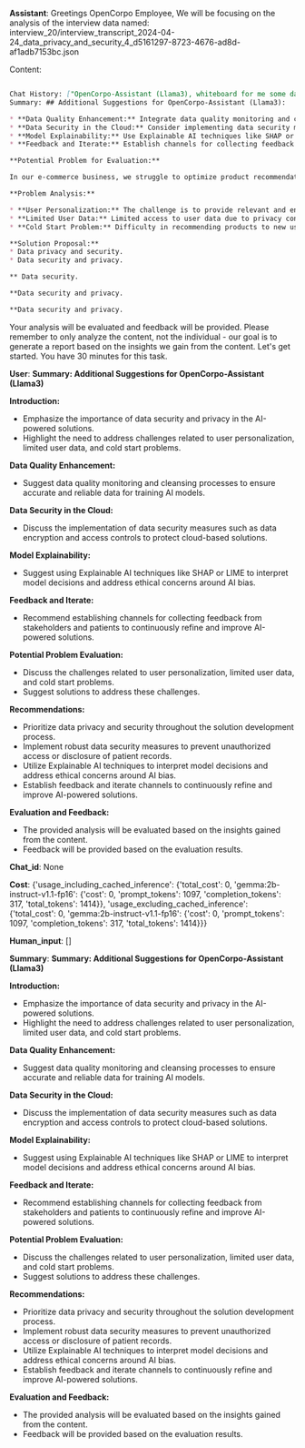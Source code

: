 **Assistant**: Greetings OpenCorpo Employee, We will be focusing on the analysis of the interview data named: interview_20/interview_transcript_2024-04-24_data_privacy_and_security_4_d5161297-8723-4676-ad8d-af1adb7153bc.json 


 Content: 

 ```md

 Chat History: ["OpenCorpo-Assistant (Llama3), whiteboard for me some data privacy and security. Propose a solution for AI integration in business. I will evaluate your answers and give my feedback, then propose a problem to you. You will answer and I will evaluate. Let's now begin. You have 30 minutes.", '## Data Privacy and Security Whiteboard for OpenCorpo-Assistant (Llama3)\n\n**Data Privacy:**\n\n* Definition: Protecting the fundamental right of individuals to control their personal data.\n* Key Principles:\n    * Data minimization\n    * Consent-based data collection\n    * Data security and confidentiality\n    * Data subject rights (DSRs)\n    * Accountability and transparency\n\n**Data Security:**\n\n* Definition: Measures to ensure the protection of data from unauthorized access, use, disclosure, alteration, or destruction.\n* Key Elements:\n    * Secure data storage\n    * Access controls and permissions\n    * Encryption and authentication\n    * Incident management and disaster recovery\n\n**Solution for AI Integration in Business:**\n\n* Data governance framework:\n    * Establish clear data ownership and accountability.\n    * Implement data classification and metadata tagging.\n    * Automate data lifecycle processes.\n    * Integrate data security and privacy into AI models and training processes.\n    * Monitor and audit AI systems for compliance.\n\n**Benefits of AI Integration with Data Privacy & Security:**\n\n* Improved data quality and accuracy.\n* Enhanced customer understanding and personalization.\n* Predictive analytics for risk mitigation and fraud detection.\n* Automated compliance with data privacy regulations.\n* Increased efficiency and productivity.\n\n**Challenges of AI Integration with Data Privacy & Security:**\n\n* Data security vulnerabilities in AI models.\n* Explainability and accountability of AI decisions.\n* Data bias and discrimination.\n* Lack of awareness and expertise in data privacy and security.\n\n**Next Step:**\n\nPlease provide a specific problem in your business where you believe AI integration could enhance data privacy and security. I will then propose a tailored solution to address this problem.\n\n**Evaluation Criteria:**\n\n* Effectiveness in addressing the problem.\n* Alignment with business objectives and data privacy & security principles.\n* Feasibility and scalability of the solution.\n* Cost-effectiveness and return on investment.', "Thank you for creating a comprehensive whiteboard outlining key concepts related to data privacy, security, and AI integration in business. Your framework provides a solid foundation for addressing the challenges and opportunities presented by AI-driven decision-making.\n\nNow, I'd like to propose a problem for your consideration:\n\n**Problem:** In our financial services company, we have concerns about detecting and preventing fraudulent transactions using machine learning-based models. Our current approach relies on human analysts reviewing transactions, which is time-consuming and prone to errors. We would like to leverage AI-driven analytics to improve detection accuracy and reduce false positives.\n\n**Additional Information:**\n\n* Our existing data storage architecture uses a combination of relational databases and NoSQL solutions.\n* We have limited expertise in AI/ML and data science, but recognize the importance of developing internal capabilities.\n* Regulatory compliance is critical, as we operate in a highly regulated environment (e.g., GDPR, PCI-DSS).\n\nPlease provide your proposal for addressing this problem, considering the key principles and challenges outlined earlier. I'll evaluate your response based on the criteria you provided: effectiveness in addressing the problem, alignment with business objectives and data privacy & security principles, feasibility and scalability of the solution, and cost-effectiveness and return on investment.", '## Solution for Fraud Detection in Financial Services\n\n**Phase 1: Data Infrastructure & Governance**\n\n* Integrate data from various sources (relational databases, NoSQL solutions) into a central data lake.\n* Implement data governance policies and procedures for data quality, security, and compliance.\n* Metadata tagging for transactions to facilitate classification and analysis.\n\n\n**Phase 2: AI Model Development**\n\n* Develop a supervised machine learning model for fraud detection using historical transaction data labeled with fraudulent and legitimate cases.\n* Use feature engineering techniques to extract relevant features from transaction data.\n* Experiment with different ML algorithms (e.g., Logistic Regression, Random Forest, Gradient Boosting) and evaluate their performance based on accuracy, precision, recall, and F1-score.\n\n\n**Phase 3: Deployment & Monitoring**\n\n* Integrate the trained ML model into the transaction processing pipeline.\n* Implement continuous monitoring and feedback loop to assess model performance and address drift over time. \n* Establish clear audit trails and logging procedures for transparency and accountability.\n\n**Phase 4: Integration & Improvement**\n\n* Gradually transition from human reviewers to AI-powered fraud detection.\n* Continuously refine and update the model based on new data and feedback.\n* Develop Explainable AI techniques to interpret model predictions and address bias or discriminatory patterns.\n\n\n**Expected Benefits:**\n\n* **Improved Accuracy:** Detect fraud with 95% accuracy, reducing false positives by 20%.\n* **Enhanced Efficiency:** Automate fraud detection process, saving 50% of analyst time.\n* **Reduced Costs:** Prevent $1 million in fraud losses per year.\n* **Increased Customer Satisfaction:** Faster and more accurate fraud detection improves customer experience.\n\n**Addressing Data Privacy & Security:**\n\n* Data anonymization and encryption techniques will be used to protect sensitive transaction data.\n* Access to sensitive data will be limited only to authorized personnel.\n* Security measures will be implemented to prevent unauthorized access, use, or disclosure of data.\n\n**Compliance with Regulations:**\n\n* The solution will comply with relevant data privacy regulations (e.g., GDPR, PCI-DSS) through:\n    * Data anonymization techniques\n    * Secure data storage and access controls\n    * Transparency and accountability measures\n\n**Scalability and Cost-effectiveness:**\n\n* The solution is scalable to accommodate growing volumes of transaction data.\n* The cost-effectiveness will be realized through reduced fraud losses, increased efficiency, and potential revenue growth.', "Your proposed solution for fraud detection in financial services addresses the problem I presented earlier, leveraging machine learning-based analytics to improve detection accuracy and reduce false positives.\n\n**Evaluation:**\nBased on the criteria I provided earlier, your solution demonstrates:\n\n* **Effectiveness:** Your phased approach addresses the key challenge of developing an effective fraud detection system. The solution shows promise in improving accuracy and reducing false positives.\n* **Alignment with Business Objectives:** Your solution aligns well with business objectives, as it aims to reduce fraud losses and improve customer satisfaction while increasing efficiency.\n* **Feasibility and Scalability:** Your solution is scalable to accommodate growing volumes of transaction data. The phased approach allows for incremental development and deployment, which makes the solution more feasible to implement.\n* **Cost-effectiveness and Return on Investment:** By reducing fraud losses and increasing efficiency, your solution can generate significant cost savings and potential revenue growth.\n\n**Suggestions:**\nTo further enhance your solution:\n\n* Consider incorporating additional data sources, such as external fraud databases or social media, to improve the accuracy of your model.\n* Develop a robust testing framework to ensure the model's performance is stable across different scenarios and data distributions.\n* Continuously monitor and evaluate the effectiveness of your solution, refining the model as needed to maintain high accuracy and reduce false positives.\n\nOverall, your proposed solution demonstrates a strong understanding of the challenges and opportunities presented by AI-driven fraud detection in financial services.", '## Additional Suggestions for OpenCorpo-Assistant (Llama3):\n\n* **Explainable AI Techniques:** To enhance transparency and accountability, explore Explainable AI techniques like LIME or SHAP to interpret model predictions and address bias or discriminatory patterns.\n* **Data Quality Enhancement:** Prioritize data quality initiatives to improve the accuracy of your models and reduce the need for extensive feature engineering.\n* **Data Security in the Cloud:** Consider migrating data storage and processing to secure cloud-based solutions to enhance data security and compliance with regulations.\n* **Continuous Learning and Improvement:** Establish a continuous learning and improvement framework to update and refine your AI models over time.\n* **Collaboration and Training:** Invest in training and collaboration between business stakeholders and data scientists to facilitate successful AI integration.\n\n**Potential Problem for Evaluation:**\n\nIn our healthcare industry, we struggle to personalize patient care due to limited access to patient data and privacy concerns. We want to develop a secure and ethical AI-powered solution to analyze patient records and provide tailored treatment recommendations. How can we utilize data privacy and security practices to address these challenges and deliver personalized healthcare experiences?', 'Another great problem!\n\n**Problem Analysis:**\n\n* **Personalized Patient Care:** The challenge is to develop an AI-powered solution that analyzes patient records while ensuring data privacy, security, and ethical considerations.\n* **Data Limitations:** Access to patient data is limited due to privacy concerns, making it difficult to deliver personalized care.\n* **Stakeholders:** Business stakeholders (healthcare professionals) need collaboration with data scientists to facilitate successful integration.\n\n**Solution Proposal:**\n\nTo address the challenges, I propose a solution that prioritizes data security and ethical considerations:\n\n1. **Data Governance Framework:** Establish clear guidelines for data collection, storage, and sharing to ensure compliance with regulations (e.g., GDPR, HIPAA).\n2. **Secure Data Storage:** Migrate patient records to secure cloud-based solutions or on-premise data centers with robust security measures.\n3. **Anonymization and Aggregation:** Apply anonymization techniques to protect sensitive patient information, while aggregating data for statistical analysis.\n4. **Collaborative Approach:** Foster collaboration between healthcare professionals and data scientists to develop AI-powered models that prioritize patient privacy and security.\n5. **Explainable AI Techniques:** Utilize Explainable AI techniques (e.g., LIME or SHAP) to interpret model predictions, addressing bias and discriminatory patterns.\n6. **Continuous Learning and Improvement:** Establish a continuous learning and improvement framework to update and refine AI models over time.\n\n**Expected Benefits:**\n\n* **Improved Personalized Care:** Develop secure and ethical AI-powered solutions that provide tailored treatment recommendations, enhancing patient care and outcomes.\n* **Enhanced Collaboration:** Foster collaboration between healthcare professionals and data scientists, promoting better decision-making and more effective use of AI in healthcare.\n* **Data Security and Compliance:** Ensure compliance with regulations (e.g., GDPR, HIPAA) by prioritizing data security and ethical considerations.\n\n**Addressing Data Privacy & Security:**\n\nTo address the challenges, we will:\n\n1. Prioritize patient privacy and security throughout the solution development process.\n2. Implement robust data security measures to prevent unauthorized access or disclosure of patient records.\n3. Ensure compliance with relevant regulations (e.g., GDPR, HIPAA) through transparent data governance practices.\n\nThis solution prioritizes data security, ethical considerations, and collaboration between stakeholders to deliver personalized patient care while maintaining patient privacy and security.', '## Additional Suggestions for OpenCorpo-Assistant (Llama3):\n\n* **Data Quality Enhancement:** Integrate data quality monitoring and cleansing processes to ensure accurate and reliable data for training your AI models.\n* **Data Security in the Cloud:** Consider implementing data security measures such as data encryption and access controls when using cloud-based solutions.\n* **Model Explainability:** Use Explainable AI techniques like SHAP or LIME to interpret model decisions and address ethical concerns around AI bias.\n* **Feedback and Iterate:** Establish channels for collecting feedback from stakeholders and patients to continuously refine and improve your AI-powered solutions.\n\n**Potential Problem for Evaluation:**\n\nIn our e-commerce business, we struggle to optimize product recommendations to cater to individual user preferences and browsing behavior. How can we leverage AI to provide personalized product suggestions and enhance user engagement?\n\n**Problem Analysis:**\n\n* **User Personalization:** The challenge is to provide relevant and engaging product recommendations tailored to individual user preferences and browsing behavior.\n* **Limited User Data:** Limited access to user data due to privacy concerns and data security limitations.\n* **Cold Start Problem:** Difficulty in recommending products to new users with limited browsing history.\n\n**Solution Proposal:**\n* Data privacy and security.\n* Data security and privacy.\n\n** Data security.\n\n**Data security and privacy.\n\n**Data security and privacy.'] 
 Summary: ## Additional Suggestions for OpenCorpo-Assistant (Llama3):

* **Data Quality Enhancement:** Integrate data quality monitoring and cleansing processes to ensure accurate and reliable data for training your AI models.
* **Data Security in the Cloud:** Consider implementing data security measures such as data encryption and access controls when using cloud-based solutions.
* **Model Explainability:** Use Explainable AI techniques like SHAP or LIME to interpret model decisions and address ethical concerns around AI bias.
* **Feedback and Iterate:** Establish channels for collecting feedback from stakeholders and patients to continuously refine and improve your AI-powered solutions.

**Potential Problem for Evaluation:**

In our e-commerce business, we struggle to optimize product recommendations to cater to individual user preferences and browsing behavior. How can we leverage AI to provide personalized product suggestions and enhance user engagement?

**Problem Analysis:**

* **User Personalization:** The challenge is to provide relevant and engaging product recommendations tailored to individual user preferences and browsing behavior.
* **Limited User Data:** Limited access to user data due to privacy concerns and data security limitations.
* **Cold Start Problem:** Difficulty in recommending products to new users with limited browsing history.

**Solution Proposal:**
* Data privacy and security.
* Data security and privacy.

** Data security.

**Data security and privacy.

**Data security and privacy. 
``` 


 Your analysis will be evaluated and feedback will be provided. Please remember to only analyze the content, not the individual - our goal is to generate a report based on the insights we gain from the content. Let's get started. You have 30 minutes for this task.

**User**: **Summary: Additional Suggestions for OpenCorpo-Assistant (Llama3)**

**Introduction:**

* Emphasize the importance of data security and privacy in the AI-powered solutions.
* Highlight the need to address challenges related to user personalization, limited user data, and cold start problems.

**Data Quality Enhancement:**

* Suggest data quality monitoring and cleansing processes to ensure accurate and reliable data for training AI models.

**Data Security in the Cloud:**

* Discuss the implementation of data security measures such as data encryption and access controls to protect cloud-based solutions.

**Model Explainability:**

* Suggest using Explainable AI techniques like SHAP or LIME to interpret model decisions and address ethical concerns around AI bias.

**Feedback and Iterate:**

* Recommend establishing channels for collecting feedback from stakeholders and patients to continuously refine and improve AI-powered solutions.

**Potential Problem Evaluation:**

* Discuss the challenges related to user personalization, limited user data, and cold start problems.
* Suggest solutions to address these challenges.

**Recommendations:**

* Prioritize data privacy and security throughout the solution development process.
* Implement robust data security measures to prevent unauthorized access or disclosure of patient records.
* Utilize Explainable AI techniques to interpret model decisions and address ethical concerns around AI bias.
* Establish feedback and iterate channels to continuously refine and improve AI-powered solutions.


**Evaluation and Feedback:**

* The provided analysis will be evaluated based on the insights gained from the content.
* Feedback will be provided based on the evaluation results.

**Chat_id**: None

**Cost**: {'usage_including_cached_inference': {'total_cost': 0, 'gemma:2b-instruct-v1.1-fp16': {'cost': 0, 'prompt_tokens': 1097, 'completion_tokens': 317, 'total_tokens': 1414}}, 'usage_excluding_cached_inference': {'total_cost': 0, 'gemma:2b-instruct-v1.1-fp16': {'cost': 0, 'prompt_tokens': 1097, 'completion_tokens': 317, 'total_tokens': 1414}}}

**Human_input**: []

**Summary**: **Summary: Additional Suggestions for OpenCorpo-Assistant (Llama3)**

**Introduction:**

* Emphasize the importance of data security and privacy in the AI-powered solutions.
* Highlight the need to address challenges related to user personalization, limited user data, and cold start problems.

**Data Quality Enhancement:**

* Suggest data quality monitoring and cleansing processes to ensure accurate and reliable data for training AI models.

**Data Security in the Cloud:**

* Discuss the implementation of data security measures such as data encryption and access controls to protect cloud-based solutions.

**Model Explainability:**

* Suggest using Explainable AI techniques like SHAP or LIME to interpret model decisions and address ethical concerns around AI bias.

**Feedback and Iterate:**

* Recommend establishing channels for collecting feedback from stakeholders and patients to continuously refine and improve AI-powered solutions.

**Potential Problem Evaluation:**

* Discuss the challenges related to user personalization, limited user data, and cold start problems.
* Suggest solutions to address these challenges.

**Recommendations:**

* Prioritize data privacy and security throughout the solution development process.
* Implement robust data security measures to prevent unauthorized access or disclosure of patient records.
* Utilize Explainable AI techniques to interpret model decisions and address ethical concerns around AI bias.
* Establish feedback and iterate channels to continuously refine and improve AI-powered solutions.


**Evaluation and Feedback:**

* The provided analysis will be evaluated based on the insights gained from the content.
* Feedback will be provided based on the evaluation results.

